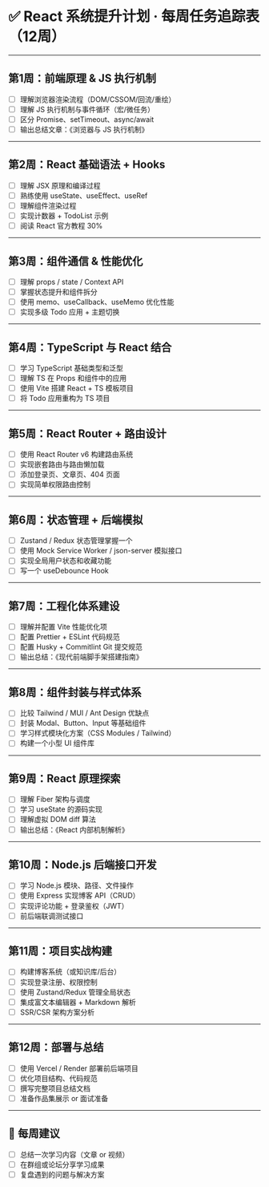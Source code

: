 # ✅ React 系统提升计划 · 每周任务追踪表（12周）

---

## 第1周：前端原理 & JS 执行机制

- [ ] 理解浏览器渲染流程（DOM/CSSOM/回流/重绘）
- [ ] 理解 JS 执行机制与事件循环（宏/微任务）
- [ ] 区分 Promise、setTimeout、async/await
- [ ] 输出总结文章：《浏览器与 JS 执行机制》

---

## 第2周：React 基础语法 + Hooks

- [ ] 理解 JSX 原理和编译过程
- [ ] 熟练使用 useState、useEffect、useRef
- [ ] 理解组件渲染过程
- [ ] 实现计数器 + TodoList 示例
- [ ] 阅读 React 官方教程 30%

---

## 第3周：组件通信 & 性能优化

- [ ] 理解 props / state / Context API
- [ ] 掌握状态提升和组件拆分
- [ ] 使用 memo、useCallback、useMemo 优化性能
- [ ] 实现多级 Todo 应用 + 主题切换

---

## 第4周：TypeScript 与 React 结合

- [ ] 学习 TypeScript 基础类型和泛型
- [ ] 理解 TS 在 Props 和组件中的应用
- [ ] 使用 Vite 搭建 React + TS 模板项目
- [ ] 将 Todo 应用重构为 TS 项目

---

## 第5周：React Router + 路由设计

- [ ] 使用 React Router v6 构建路由系统
- [ ] 实现嵌套路由与路由懒加载
- [ ] 添加登录页、文章页、404 页面
- [ ] 实现简单权限路由控制

---

## 第6周：状态管理 + 后端模拟

- [ ] Zustand / Redux 状态管理掌握一个
- [ ] 使用 Mock Service Worker / json-server 模拟接口
- [ ] 实现全局用户状态和收藏功能
- [ ] 写一个 useDebounce Hook

---

## 第7周：工程化体系建设

- [ ] 理解并配置 Vite 性能优化项
- [ ] 配置 Prettier + ESLint 代码规范
- [ ] 配置 Husky + Commitlint Git 提交规范
- [ ] 输出总结：《现代前端脚手架搭建指南》

---

## 第8周：组件封装与样式体系

- [ ] 比较 Tailwind / MUI / Ant Design 优缺点
- [ ] 封装 Modal、Button、Input 等基础组件
- [ ] 学习样式模块化方案（CSS Modules / Tailwind）
- [ ] 构建一个小型 UI 组件库

---

## 第9周：React 原理探索

- [ ] 理解 Fiber 架构与调度
- [ ] 学习 useState 的源码实现
- [ ] 理解虚拟 DOM diff 算法
- [ ] 输出总结：《React 内部机制解析》

---

## 第10周：Node.js 后端接口开发

- [ ] 学习 Node.js 模块、路径、文件操作
- [ ] 使用 Express 实现博客 API（CRUD）
- [ ] 实现评论功能 + 登录鉴权（JWT）
- [ ] 前后端联调测试接口

---

## 第11周：项目实战构建

- [ ] 构建博客系统（或知识库/后台）
- [ ] 实现登录注册、权限控制
- [ ] 使用 Zustand/Redux 管理全局状态
- [ ] 集成富文本编辑器 + Markdown 解析
- [ ] SSR/CSR 架构方案分析

---

## 第12周：部署与总结

- [ ] 使用 Vercel / Render 部署前后端项目
- [ ] 优化项目结构、代码规范
- [ ] 撰写完整项目总结文档
- [ ] 准备作品集展示 or 面试准备

---

## 🔁 每周建议

- [ ] 总结一次学习内容（文章 or 视频）
- [ ] 在群组或论坛分享学习成果
- [ ] 复盘遇到的问题与解决方案
